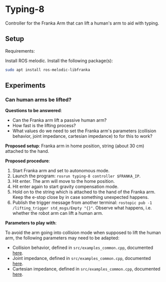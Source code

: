 # Typing-8

Controller for the Franka Arm that can lift a human's arm to aid with typing.

## Setup

Requirements:

Install ROS melodic. Install the following package(s):

```bash
sudo apt install ros-melodic-libfranka
```

## Experiments

### Can human arms be lifted?

**Questions to be answered**:

- Can the Franka arm lift a passive human arm?
- How fast is the lifting process?
- What values do we need to set the Franka arm's parameters (collision behavior, joint impedance, cartesian impedance) to for this to work?

**Proposed setup**: Franka arm in home position, string (about 30 cm) attached to the hand.

**Proposed procedure**:

1. Start Franka arm and set to autonomous mode.
1. Launch the program: `rosrun typing-8 controller $FRANKA_IP`.
1. Hit enter. The arm will move to the home position.
1. Hit enter again to start gravity compensation mode.
1. Hold on to the string which is attached to the hand of the Franka arm. Keep the e-stop close by in case something unexpected happens.
1. Publish the trigger message from another terminal: `rostopic pub -1 /lifting_trigger std_msgs/Empty "{}"`. Observe what happens, i.e. whether the robot arm can lift a human arm.

**Parameters to play with**:

To avoid the arm going into collision mode when supposed to lift the human arm, the following parameters may need to be adapted:

- Collision behavior, defined in `src/examples_common.cpp`, documented [here](https://github.com/frankaemika/libfranka/blob/06ad8dcf5706f00663b6fd6351734096cea9c2d0/include/franka/robot.h#L483).
- Joint impedance, defined in `src/examples_common.cpp`, documented [here](https://github.com/frankaemika/libfranka/blob/06ad8dcf5706f00663b6fd6351734096cea9c2d0/include/franka/robot.h#L533).
- Cartesian impedance, defined in `src/examples_common.cpp`, documented [here](https://github.com/frankaemika/libfranka/blob/06ad8dcf5706f00663b6fd6351734096cea9c2d0/include/franka/robot.h#L547).

